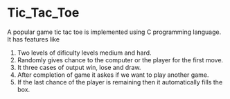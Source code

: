 # Tic_Tac_Toe
A popular game tic tac toe is implemented using C programming language. It has features like
1) Two levels of dificulty levels medium and hard.
2) Randomly gives chance to the computer or the player for the first move.
3) It three cases of output win, lose and draw.
4) After completion of game it askes if we want to play another game.
5) If the last chance of the player is remaining then it automatically fills the box.
